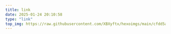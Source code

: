 ```yaml
---
title: link
date: 2025-01-24 20:10:58
type: "link"
top_img: https://raw.githubusercontent.com/XBXyftx/hexoimgs/main/cfdd5afe9edfd0dd9b0c9a4fe067800.jpg
---
```

